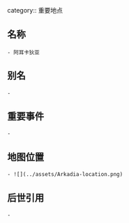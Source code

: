 category:: 重要地点
## 名称
	- 阿耳卡狄亚
## 别名
	-
## 重要事件
	-
## 地图位置
	- ![](../assets/Arkadia-location.png)
## 后世引用
	-
